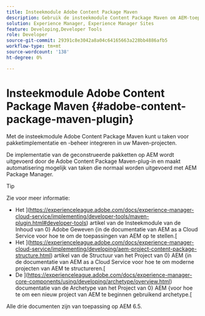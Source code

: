 ```yaml
---
title: Insteekmodule Adobe Content Package Maven
description: Gebruik de insteekmodule Content Package Maven om AEM-toepassingen te implementeren
solution: Experience Manager, Experience Manager Sites
feature: Developing,Developer Tools
role: Developer
source-git-commit: 29391c8e3042a8a04c64165663a228bb4886afb5
workflow-type: tm+mt
source-wordcount: '138'
ht-degree: 0%

---
```


# Insteekmodule Adobe Content Package Maven {#adobe-content-package-maven-plugin}

Met de insteekmodule Adobe Content Package Maven kunt u taken voor pakketimplementatie en -beheer integreren in uw Maven-projecten.

De implementatie van de geconstrueerde pakketten op AEM wordt uitgevoerd door de Adobe Content Package Maven-plug-in en maakt automatisering mogelijk van taken die normaal worden uitgevoerd met AEM Package Manager.

>[!TIP]
>
>Zie voor meer informatie:
>
>* Het ](https://experienceleague.adobe.com/docs/experience-manager-cloud-service/implementing/developer-tools/maven-plugin.html#developer-tools) artikel van de Insteekmodule van de Inhoud van 0} Adobe Geweven {in de documentatie van AEM as a Cloud Service voor hoe te om de toepassingen van AEM op te stellen.[
>* Het ](https://experienceleague.adobe.com/docs/experience-manager-cloud-service/implementing/developing/aem-project-content-package-structure.html) artikel van de Structuur van het Project van 0} AEM {in de documentatie van AEM as a Cloud Service voor hoe te om moderne projecten van AEM te structureren.[
>* De ](https://experienceleague.adobe.com/docs/experience-manager-core-components/using/developing/archetype/overview.html) documentatie van de Archetype van het Project van 0} AEM {voor hoe te om een nieuw project van AEM te beginnen gebruikend archetype.[
>
>Alle drie documenten zijn van toepassing op AEM 6.5.

